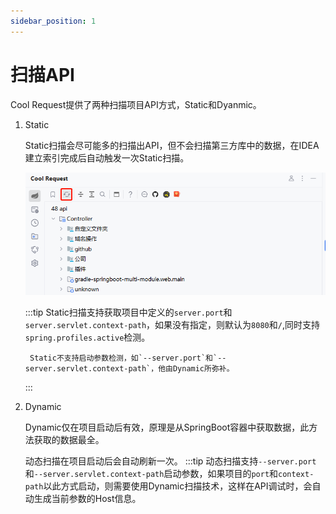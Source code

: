 ```yaml
---
sidebar_position: 1
---
```


# 扫描API


Cool Request提供了两种扫描项目API方式，Static和Dyanmic。

1. Static

    Static扫描会尽可能多的扫描出API，但不会扫描第三方库中的数据，在IDEA 建立索引完成后自动触发一次Static扫描。


    ![Alt text](../images/static-refresh.png)


    :::tip
        Static扫描支持获取项目中定义的`server.port`和`server.servlet.context-path`，如果没有指定，则默认为`8080`和`/`,同时支持`spring.profiles.active`检测。

        Static不支持启动参数检测，如`--server.port`和`--server.servlet.context-path`，他由Dynamic所弥补。

    :::


1. Dynamic

   Dynamic仅在项目启动后有效，原理是从SpringBoot容器中获取数据，此方法获取的数据最全。


   动态扫描在项目启动后会自动刷新一次。 
    :::tip
    动态扫描支持`--server.port`和`--server.servlet.context-path`启动参数，如果项目的`port`和`context-path`以此方式启动，则需要使用Dynamic扫描技术，这样在API调试时，会自动生成当前参数的Host信息。